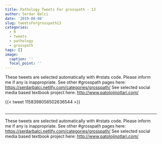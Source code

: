 ```yaml
---
title: Pathology Tweets For grosspath - 13
author: Serdar Balci
date: '2019-08-08'
slug: tweetsForgrosspath13
categories:
  - R
  - tweets
  - pathology
  - grosspath
tags: []
image:
  caption: ''
  focal_point: ''
---
```



These tweets are selected automatically with #rstats code. Please inform me if any is inappropriate.
See other #grosspath pages here: https://serdarbalci.netlify.com/categories/grosspath/ 
See selected social media based textbook project here: http://www.patolojinotlari.com/

{{< tweet 1158398056502636544 >}}
<br>
<br>
<hr>


These tweets are selected automatically with #rstats code. Please inform me if any is inappropriate.
See other #grosspath pages here: https://serdarbalci.netlify.com/categories/grosspath/ 
See selected social media based textbook project here: http://www.patolojinotlari.com/
